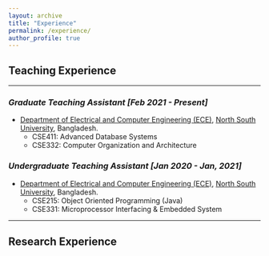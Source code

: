```yaml
---
layout: archive
title: "Experience"
permalink: /experience/
author_profile: true
---
```


##  Teaching Experience

---

### *Graduate Teaching Assistant*  _[Feb 2021 - Present]_ 
* [Department of Electrical and Computer Engineering (ECE)](http://ece.northsouth.edu/), [North South University](http://www.northsouth.edu/), Bangladesh.
   * CSE411: Advanced Database Systems
   * CSE332: Computer Organization and Architecture


### ***Undergraduate Teaching Assistant***  _[Jan 2020 - Jan, 2021]_ 
* [Department of Electrical and Computer Engineering (ECE)](http://ece.northsouth.edu/), [North South University](http://www.northsouth.edu/), Bangladesh.
   * CSE215: Object Oriented Programming (Java)
   * CSE331: Microprocessor Interfacing & Embedded System

---

## Research Experience

